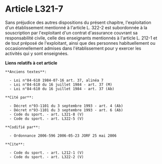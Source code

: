 # Article L321-7

Sans préjudice des autres dispositions du présent chapitre, l'exploitation d'un établissement mentionné à l'article L. 322-2
est subordonnée à la souscription par l'exploitant d'un contrat d'assurance couvrant sa responsabilité civile, celle des
enseignants mentionnés à l'article L. 212-1 et de tout préposé de l'exploitant, ainsi que des personnes habituellement ou
occasionnellement admises dans l'établissement pour y exercer les activités qui y sont enseignées.

**Liens relatifs à cet article**

	**Anciens textes**:

	  - Loi n°84-610 1984-07-16 art. 37, alinéa 7
	  - Loi n°84-610 du 16 juillet 1984 - art. 37 (M)
	  - Loi n°84-610 du 16 juillet 1984 - art. 37 (Ab)

	**Cité par**:

	  - Décret n°93-1101 du 3 septembre 1993 - art. 4 (Ab)
	  - Décret n°93-1101 du 3 septembre 1993 - art. 6 (Ab)
	  - Code du sport. - art. L321-8 (V)
	  - Code du sport. - art. L322-5 (V)

	**Codifié par**:

	  - Ordonnance 2006-596 2006-05-23 JORF 25 mai 2006

	**Cite**:

	  - Code du sport. - art. L212-1 (V)
	  - Code du sport. - art. L322-2 (V)
